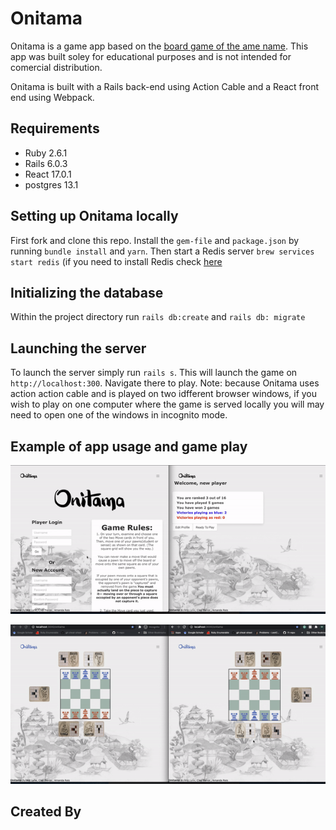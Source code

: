 # Onitama

Onitama is a game app based on the [board game of the ame name](https://www.arcanewonders.com/resources/Onitama_Rulebook.PDF). This app was built soley for educational purposes and is not intended for comercial distribution.  

Onitama is built with a Rails back-end using Action Cable and a React front end using Webpack. 

## Requirements
* Ruby 2.6.1
* Rails 6.0.3
* React 17.0.1
* postgres 13.1

## Setting up Onitama locally

First fork and clone this repo. Install the `gem-file` and `package.json` by running `bundle install` and `yarn`. Then start a Redis server `brew services start redis` (if you need to install Redis check [here](https://tableplus.com/blog/2018/10/how-to-start-stop-restart-redis.html)

## Initializing the database

Within the project directory run `rails db:create` and `rails db: migrate`

## Launching the server

To launch the server simply run `rails s`. This will launch the game on `http://localhost:300`. Navigate there to play. Note: because Onitama uses action action cable and is played on two idfferent browser windows, if you wish to play on one computer where the game is served locally you will may need to open one of the windows in incognito mode. 

## Example of app usage and game play
![Onitma login process](demo/login.gif)


![Onitama Game Play](demo/gameplay.gif)
## Created By


